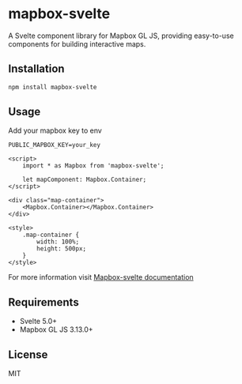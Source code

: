 # mapbox-svelte

A Svelte component library for Mapbox GL JS, providing easy-to-use components for building interactive maps.

## Installation

```bash
npm install mapbox-svelte
```

## Usage

Add your mapbox key to env

```env
PUBLIC_MAPBOX_KEY=your_key
```

```svelte
<script>
	import * as Mapbox from 'mapbox-svelte';

	let mapComponent: Mapbox.Container;
</script>

<div class="map-container">
	<Mapbox.Container></Mapbox.Container>
</div>

<style>
	.map-container {
		width: 100%;
		height: 500px;
	}
</style>
```

For more information visit [Mapbox-svelte documentation](https://napxdd-mapbox-svelte-docs.vercel.app/)

## Requirements

- Svelte 5.0+
- Mapbox GL JS 3.13.0+

## License

MIT
